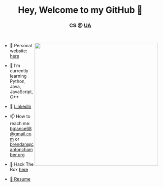 <h1 align="center"> Hey, Welcome to my GitHub 👋</h1>
<h3 align="center">CS @ <a href="https://www.uakron.edu/" target="_blank">UA</a></h3>
<!--
**BrendanGlancy/BrendanGlancy** is a ✨ _special_ ✨ repository because its `README.md` (this file) appears on your GitHub profile. -->


<br>
<p align="left" margin-top="10px">
  
  <img src="https://user-images.githubusercontent.com/61941978/139376888-c35494d4-a8d7-48ae-a87f-17b4ca7501a2.png" width="400" align="right">
</p>
 <p align="left">
  
- 🔭 Personal website: <a href="https://brendanglancy.github.io/webpage/" target="_blank">here</a> <br>

- 🌱 I’m currently learning Python, Java, JavaScript, C++ <br>

- 🔗 <a href="https://www.linkedin.com/in/brendan-glancy/" target="-blank">LinkedIn</a> <br>

- 📫 How to reach me: bglance68@gmail.com or brendan@cantonchamber.org <br>

- 💾 Hack The Box <a href="https://www.hackthebox.eu/profile/414640" target="-blank">here</a>

- <a href="https://brendanglancy.github.io/Resume/" target="_blank">📲 Resume</a>

</p>
